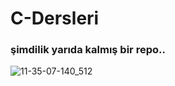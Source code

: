 # C-Dersleri


### şimdilik yarıda kalmış bir repo..



![11-35-07-140_512](https://github.com/user-attachments/assets/cfc5de35-51f3-4b29-8a5e-c6573a6d976c)
